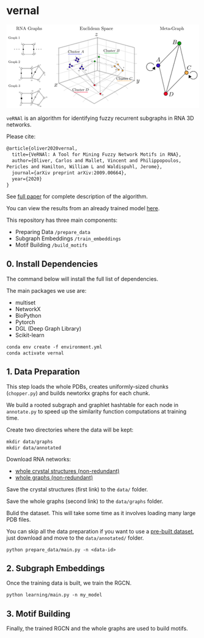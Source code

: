 # vernal

![](images/vernal-img.png)

`veRNAl` is an algorithm for identifying fuzzy recurrent subgraphs in RNA 3D networks.

Please cite:

```
@article{oliver2020vernal,
  title={VeRNAl: A Tool for Mining Fuzzy Network Motifs in RNA},
  author={Oliver, Carlos and Mallet, Vincent and Philippopoulos, Pericles and Hamilton, William L and Waldispuhl, Jerome},
  journal={arXiv preprint arXiv:2009.00664},
  year={2020}
}
```


See [full paper](https://arxiv.org/abs/2009.00664) for complete description of the algorithm.

You can view the results from an already trained model [here](http://vernal.cs.mcgill.ca/).


This repository has three main components:

* Preparing Data `/prepare_data`
* Subgraph Embeddings `/train_embeddings`
* Motif Building `/build_motifs`

## 0. Install Dependencies

The command below will install the full list of dependencies.

The main packages we use are:

* multiset
* NetworkX 
* BioPython
* Pytorch
* DGL (Deep Graph Library)
* Scikit-learn

```
conda env create -f environment.yml
conda activate vernal
```

## 1. Data Preparation

This step loads the whole PDBs, creates uniformly-sized chunks (`chopper.py`) and builds
newtorkx graphs for each chunk.

We build a rooted subgraph and graphlet hashtable for each node in `annotate.py` to
speed up the similarity function computations at training time.

Create two directories where the data will be kept:

```
mkdir data/graphs
mkdir data/annotated
```

Download RNA networks:

* [whole crystal structures (non-redundant)](https://mega.nz/file/lLpxjBJA#2H837fqO7VsVnLWpfT0bo4i04lFTeYSul5N_mY8pJW0)
* [whole graphs (non-redundant)](https://mega.nz/file/YWIHEQxQ#qRUCL8X9eV6NtViXgkZI1lOBlCfc_cWokvMgN-XB9B0)

Save the crystal structures (first link) to the `data/` folder.

Save the whole graphs (second link) to the `data/graphs` folder.

Bulid the dataset. This will take some time as it involves loading many large PDB files.

You can skip all the data preparation if you want to use a [pre-built dataset](), just download and move to the `data/annotated/` folder.

```
python prepare_data/main.py -n <data-id>
```

## 2. Subgraph Embeddings

Once the training data is built, we train the RGCN.

```
python learning/main.py -n my_model
```

## 3. Motif Building

Finally, the trained RGCN and the whole graphs are used to build motifs.
